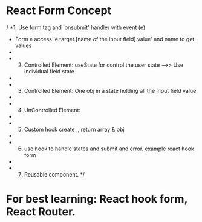 # React Form Concept

/
\*1. Use form tag and 'onsubmit' handler with event (e)

- Form e access 'e.target.[name of the input field].value' and name to get values
-
- 2.  Controlled Element: useState for control the user state -->> Use individual field state
-
- 3.  Controlled Element: One obj in a state holding all the input field value
-
- 4.  UnControlled Element:
-
- 5.  Custom hook create ,, return array & obj
-
- 6.  use hook to handle states and submit and error. example react hook form
-
- 7.  Reusable component.
      \*/

# For best learning: React hook form, React Router.
